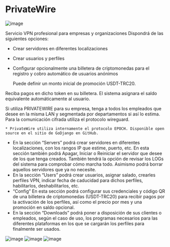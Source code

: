 # PrivateWire
 
![image](https://github.com/carterror/privatewire/assets/22793175/f6d73751-c6f5-44ea-b9b5-f3a522643b01)

Servicio VPN profesional para empresas y organizaciones Dispondrá de las siguientes opciones:
- Crear servidores en diferentes
localizaciones
- Crear usuarios y perfiles
- Configurar opcionalmente una billetera de criptomonedas para el registro y cobro automático de usuarios anónimos

  Puede definir un monto inicial de promoción USDT-TRC20.
  
Reciba pagos en dicho token en su billetera. El sistema asignara el saldo equivalente automáticamente al usuario.

Si utiliza PRIVATEWIRE para su empresa, tenga a todos los empleados que desee en la misma LAN y segmentada por departamentos si así lo estima. Para la comunicación cifrada utiliza el protocolo wireguard.

``` * PrivateWire utiliza internamente el protocolo EPOCH. Disponible open source en el sitio de GoDjango en GitHub. ```

- En la sección “Servers” podrá crear servidores en diferentes localizaciones, con los rangos IP que estime, puerto, etc. En esta sección también podrá Apagar, Iniciar o Reiniciar el servidor que desee de los que tenga creados. También tendrá la opción de revisar los LOGs del sistema para comprobar cómo marcha todo. Asimismo podrá borrar aquellos servidores que ya no necesite.
- En la sección “Users” podrá crear usuarios, asignar salado, crearles perfiles VPN, indicar fecha de caducidad para dichos perfiles, habilitarlos, deshabilitarlos, etc.
- “Config” En esta sección podrá configurar sus credenciales y código QR de una billetera de criptomonedas (USDT-TRC20) para recibir pagos por la activación de los perfiles, así como el precio
por mes y una promoción en saldo opcional.
- En la sección “Downloads” podrá poner a disposición de sus clientes o empleados, según el caso de uso, los programas necesarios para las diferentes plataformas en los que se cargarán los perfiles
para finalmente ser usados.

![image](https://github.com/carterror/privatewire/assets/22793175/0d910d98-2698-417d-888e-2ace8cd86297)
![image](https://github.com/carterror/privatewire/assets/22793175/44ae1a18-8d1b-430e-a6b6-f757bd2e2886)
![image](https://github.com/carterror/privatewire/assets/22793175/8cfe3be9-60f6-4a59-a14f-c9449587e717)



